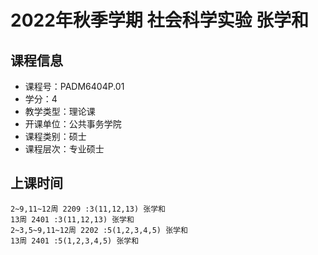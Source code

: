 # 2022年秋季学期 社会科学实验 张学和






## 课程信息

- 课程号：PADM6404P.01
- 学分：4
- 教学类型：理论课
- 开课单位：公共事务学院
- 课程类别：硕士
- 课程层次：专业硕士

## 上课时间

```
2~9,11~12周 2209 :3(11,12,13) 张学和
13周 2401 :3(11,12,13) 张学和
2~3,5~9,11~12周 2202 :5(1,2,3,4,5) 张学和
13周 2401 :5(1,2,3,4,5) 张学和
```

